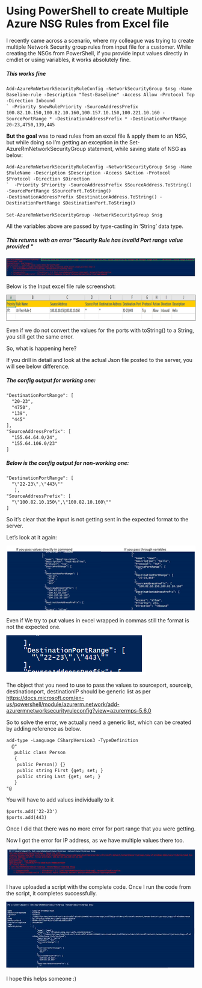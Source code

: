 # Using PowerShell to create Multiple Azure NSG Rules from Excel file 


I recently came across a scenario, where my colleague was trying to create multiple Network Security group rules from input file for a customer.  While creating the NSGs from PowerShell, if you provide input values directly in cmdlet or using variables, it works absolutely fine. 


##### This works fine

    Add-AzureRmNetworkSecurityRuleConfig -NetworkSecurityGroup $nsg -Name Baseline-rule -Description "Test-Baseline" -Access Allow -Protocol Tcp -Direction Inbound 
    ` -Priority $newRulePriority -SourceAddressPrefix  100.82.10.150,100.82.10.160,100.157.10.150,100.221.10.160 -SourcePortRange * -DestinationAddressPrefix * -DestinationPortRange 20-23,4750,139,445


**But the goal** was to read rules from an excel file & apply them to an NSG, but while doing so I’m getting an exception in the Set-AzureRmNetworkSecurityGroup statement, while saving state of NSG as below:

    Add-AzureRmNetworkSecurityRuleConfig -NetworkSecurityGroup $nsg -Name $RuleName -Description $Description -Access $Action -Protocol $Protocol -Direction $Direction 
    `  -Priority $Priority -SourceAddressPrefix $SourceAddress.ToString() -SourcePortRange $SourcePort.ToString()
    -DestinationAddressPrefix $DestinationAddress.ToString() -DestinationPortRange $DestinationPort.ToString() 
    
    Set-AzureRmNetworkSecurityGroup -NetworkSecurityGroup $nsg


All the variables above are passed by type-casting in ‘String’ data type.

##### This returns with an error "Security Rule has invalid Port range value provided "

![Error](https://github.com/Daya-Patil/Azure-NSG-In-Bulk/blob/readme-edits/Error.png)

Below is the Input excel file rule screenshot:
  
![Inputfile](https://github.com/Daya-Patil/Azure-NSG-In-Bulk/blob/readme-edits/InputFile.png)

Even if we do not convert the values for the ports with toString() to a String, you still get the same error.

So, what is happening here?

If you drill in detail and look at the actual Json file posted to the server, you will see below difference.

 ##### The config output for working one:

    "DestinationPortRange": [
      "20-23",
      "4750",
      "139",
      "445"
    ],
    "SourceAddressPrefix": [
      "155.64.64.0/24",
      "155.64.106.0/23"
    ]
##### Below is the config output for non-working one:

    "DestinationPortRange": [
      "\"22-23\",\"443\""
       ],
    "SourceAddressPrefix": [
      "\"100.82.10.150\",\"100.82.10.160\""
    ]


So it’s clear that the input is not getting sent in the expected format to the server. 

Let’s look at it again:

![COMPARE](https://github.com/Daya-Patil/Azure-NSG-In-Bulk/blob/master/compare.png)

Even if We try to put values in excel wrapped in commas still the format is not the expected one.

![INCOMMAS](https://github.com/Daya-Patil/Azure-NSG-In-Bulk/blob/master/Incommas.png)



The object that you need to use to pass the values to sourceport, sourceip, destinationport, destinationIP should be generic list as
per https://docs.microsoft.com/en-us/powershell/module/azurerm.network/add-azurermnetworksecurityruleconfig?view=azurermps-5.6.0

So to solve the error, we actually need a generic list, which can be created by adding reference as below.
    
    add-type -Language CSharpVersion3 -TypeDefinition
      @"
       public class Person
       {
        public Person() {}
        public string First {get; set; }
        public string Last {get; set; }
       }
    "@


You will have to add values individually to it 

    $ports.add('22-23')
    $ports.add(443)

Once I did that there was no more error for port range that you were getting.

Now I got the error for IP address, as we have multiple values there too.

![Error2](https://github.com/Daya-Patil/Azure-NSG-In-Bulk/blob/master/error2.png)

I have uploaded a script with the complete code. Once I run the code from the script, it completes successfully.

![SUCCESS](https://github.com/Daya-Patil/Azure-NSG-In-Bulk/blob/master/Success.png)

I hope this helps someone :)
























  
 





